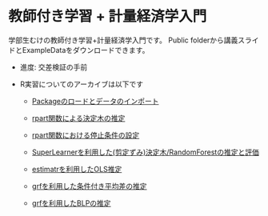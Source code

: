 # 教師付き学習 + 計量経済学入門

学部生むけの教師付き学習+計量経済学入門です。
Public folderから講義スライドとExampleDataをダウンロードできます。

- 進度: 交差検証の手前

- R実習についてのアーカイブは以下です

    - [Packageのロードとデータのインポート](https://youtu.be/KX9F6t4RUYQ)
    
    - [rpart関数による決定木の推定](https://youtu.be/xeYi3ebcTCM)
    
    - [rpart関数における停止条件の設定](https://youtu.be/G6ORhWQnAr4)
    
    - [SuperLearnerを利用した(剪定ずみ)決定木/RandomForestの推定と評価](https://youtu.be/mQk5wbSeP_4)
    
    - [estimatrを利用したOLS推定](https://youtu.be/_rMo8KcQXqk)
    
    - [grfを利用した条件付き平均差の推定](https://youtu.be/yU0J7mOhrq8)
    
    - [grfを利用したBLPの推定](https://youtu.be/-CeaWL8WNYQ)

